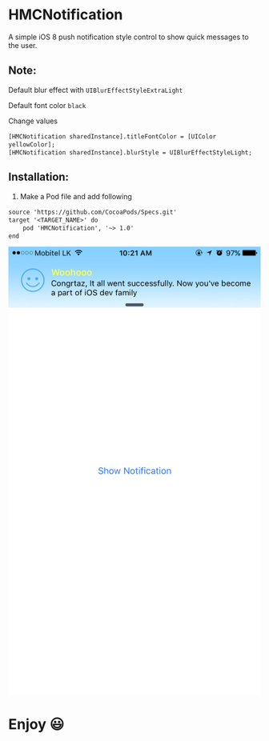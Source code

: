 # HMCNotification

A simple iOS 8 push notification style control to show quick messages to the user.

## Note: 
Default blur effect with `UIBlurEffectStyleExtraLight`

Default font color `black`

Change values
```
[HMCNotification sharedInstance].titleFontColor = [UIColor yellowColor];
[HMCNotification sharedInstance].blurStyle = UIBlurEffectStyleLight;
```

## Installation:

1) Make a Pod file and add following

```
source 'https://github.com/CocoaPods/Specs.git'
target '<TARGET_NAME>' do
	pod 'HMCNotification', '~> 1.0'
end
```


![Notification View iPhone Screenshot](https://raw.githubusercontent.com/MacKaSL/HMCNotification/master/snapshot.PNG)

Enjoy :smiley:
===
